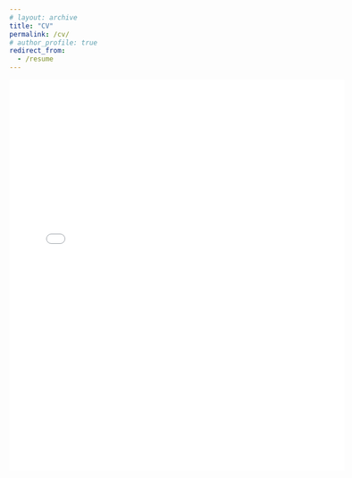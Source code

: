 ```yaml
---
# layout: archive
title: "CV"
permalink: /cv/
# author_profile: true
redirect_from:
  - /resume
---
```


<!-- <embed src="{{ site.baseurl }}/files/Resume.pdf" width="600" height="700" type='application/pdf'>  -->
<embed src="sudo-Boris.github.io/files/Resume.pdf" width="600" height="700" type='application/pdf'> 
